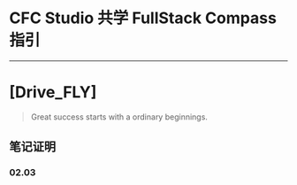 # CFC Studio 共学 FullStack Compass 指引
---
# [Drive_FLY]

> Great success starts with a ordinary beginnings.

## 笔记证明

<!-- Content_START -->

### 02.03

<!-- Content_END -->
